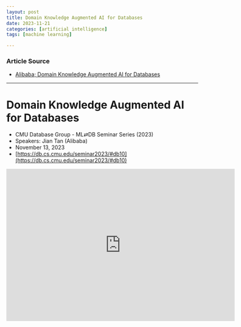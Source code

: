 ```yaml
---
layout: post
title: Domain Knowledge Augmented AI for Databases 
date: 2023-11-21
categories: [artificial intelligence]
tags: [machine learning]

---
```


### Article Source

* [Alibaba; Domain Knowledge Augmented AI for Databases](https://www.youtube.com/watch?v=dsgHthzROj4&list=PLSE8ODhjZXjYVdJKka5g3xTKfPBITrxOu&index=10)

---

# Domain Knowledge Augmented AI for Databases 

* CMU Database Group - ML⇄DB Seminar Series (2023)
* Speakers: Jian Tan (Alibaba)
* November 13, 2023
* [https://db.cs.cmu.edu/seminar2023/#db10](https://db.cs.cmu.edu/seminar2023/#db10)


<iframe width="600" height="400" src="https://www.youtube.com/embed/dsgHthzROj4?si=_bwxVWY9ENdjERP9" title="YouTube video player" frameborder="0" allow="accelerometer; autoplay; clipboard-write; encrypted-media; gyroscope; picture-in-picture; web-share" allowfullscreen></iframe>